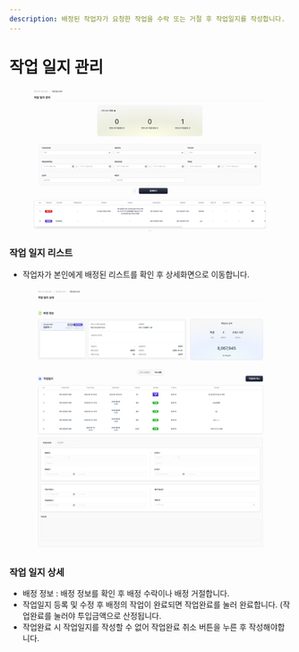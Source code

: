 ```yaml
---
description: 배정된 작업자가 요청한 작업을 수락 또는 거절 후 작업일지를 작성합니다.
---
```


# 작업 일지 관리

<figure><img src="../.gitbook/assets/image.png" alt=""><figcaption></figcaption></figure>

### **작업 일지 리스트**

* 작업자가 본인에게 배정된 리스트를 확인 후 상세화면으로 이동합니다.



<figure><img src="../.gitbook/assets/6 (1).png" alt=""><figcaption></figcaption></figure>

### **작업 일지 상세**

* 배정 정보 : 배정 정보를 확인 후 배정 수락이나  배정  거절합니다.
* 작업일지 등록 및 수정 후 배정의 작업이 완료되면 작업완료를 눌러 완료합니다. (작업완료를 눌러야 투입금액으로 산정됩니다.
* 작업완료 시 작업일지를 작성할 수 없어 작업완료 취소 버튼을 누른 후 작성해야합니다.
